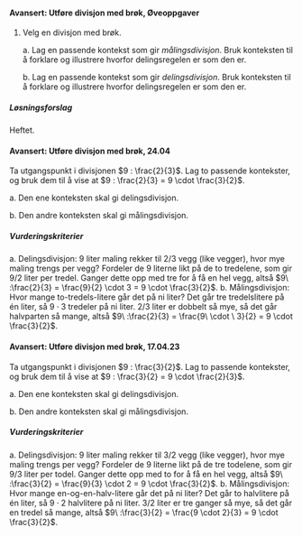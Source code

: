 #### Avansert: Utføre divisjon med brøk,  Øveoppgaver

1. Velg en divisjon med brøk.

   a. Lag en passende kontekst som gir _målingsdivisjon_. Bruk
   konteksten til å forklare og illustrere hvorfor delingsregelen
   er som den er.

   b. Lag en passende kontekst som gir _delingsdivisjon_. Bruk
   konteksten til å forklare og illustrere hvorfor delingsregelen
   er som den er.

##### Løsningsforslag

Heftet.

#### Avansert: Utføre divisjon med brøk,  24.04

Ta utgangspunkt i divisjonen $9 : \frac{2}{3}$. Lag to passende kontekster, og bruk dem til å vise at $9 : \frac{2}{3} = 9 \cdot \frac{3}{2}$.

a. Den ene konteksten skal gi delingsdivisjon.

b. Den andre konteksten skal gi målingsdivisjon.

##### Vurderingskriterier

a. Delingsdivisjon: 9 liter maling rekker til 2/3 vegg (like vegger), hvor mye maling trengs per vegg? Fordeler de 9 literne likt på de to tredelene, som gir 9/2 liter per tredel. Ganger dette opp med tre for å få en hel vegg, altså $9\ :\frac{2}{3} = \frac{9}{2} \cdot 3 = 9 \cdot \frac{3}{2}$.
b. Målingsdivisjon: Hvor mange to-tredels-litere går det på ni liter? Det går tre tredelslitere på én liter, så $9 \cdot 3$ tredeler på ni liter. 2/3 liter er dobbelt så mye, så det går halvparten så mange, altså $9\ :\frac{2}{3} = \frac{9\  \cdot \ 3}{2} = 9 \cdot \frac{3}{2}$.

#### Avansert: Utføre divisjon med brøk,  17.04.23

Ta utgangspunkt i divisjonen $9 : \frac{3}{2}$. Lag to passende kontekster, og bruk dem til å vise at $9 : \frac{3}{2} = 9 \cdot \frac{2}{3}$.

a. Den ene konteksten skal gi delingsdivisjon.

b. Den andre konteksten skal gi målingsdivisjon.

##### Vurderingskriterier

a. Delingsdivisjon: 9 liter maling rekker til 3/2 vegg (like vegger), hvor mye maling trengs per vegg? Fordeler de 9 literne likt på de tre todelene, som gir 9/3 liter per todel. Ganger dette opp med to for å få en hel vegg, altså $9\ :\frac{3}{2} = \frac{9}{3} \cdot 2 = 9 \cdot \frac{3}{2}$.
b. Målingsdivisjon: Hvor mange en-og-en-halv-litere går det på ni liter? Det går to halvlitere på én liter, så $9 \cdot 2$ halvlitere på ni liter. 3/2 liter er tre ganger så mye, så det går en tredel så mange, altså $9\ :\frac{3}{2} = \frac{9 \cdot 2}{3} = 9 \cdot \frac{3}{2}$.

